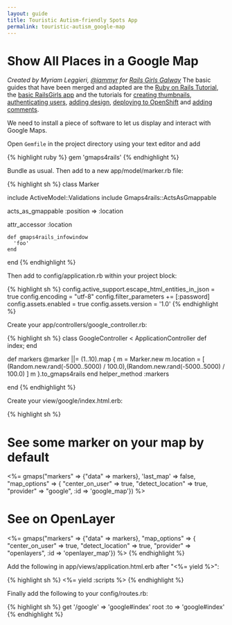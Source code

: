 ```yaml
---
layout: guide
title: Touristic Autism-friendly Spots App
permalink: touristic-autism_google-map
---
```


# Show All Places in a Google Map

*Created by Myriam Leggieri, [@iammyr](https://twitter.com/iammyr)*
*for [Rails Girls Galway](https://github.com/RailsGirlsGalway)*
The basic guides that have been merged and adapted are the [Ruby on Rails Tutorial](http://www.railstutorial.org/book), the [basic RailsGirls app](http://guides.railsgirls.com/app/) and the tutorials for [creating thumbnails](http://guides.railsgirls.com/thumbnails), [authenticating users](http://guides.railsgirls.com/devise/), [adding design](http://guides.railsgirls.com/design), [deploying to OpenShift](http://guides.railsgirls.com/openshift/) and [adding comments](http://guides.railsgirls.com/commenting).


We need to install a piece of software to let us display and interact with Google Maps.

Open `Gemfile` in the project directory using your text editor and add

{% highlight ruby %}
gem 'gmaps4rails'
{% endhighlight %}


Bundle as usual. Then add to a new app/model/marker.rb file:

{% highlight sh %}
class Marker

  include ActiveModel::Validations
  include Gmaps4rails::ActsAsGmappable

  acts_as_gmappable :position => :location

  attr_accessor :location

    def gmaps4rails_infowindow
      'foo'
    end

end
{% endhighlight %}



Then add to config/application.rb within your project block:

{% highlight sh %}
config.active_support.escape_html_entities_in_json = true
config.encoding = "utf-8"
config.filter_parameters += [:password]
config.assets.enabled = true
config.assets.version = '1.0'
{% endhighlight %}

Create your app/controllers/google_controller.rb:

{% highlight sh %}
class GoogleController < ApplicationController
  def index; end

  def markers
    @marker ||= (1..10).map {
      m = Marker.new
      m.location = [ (Random.new.rand(-5000..5000) / 100.0),(Random.new.rand(-5000..5000) / 100.0) ]
      m
    }.to_gmaps4rails
  end
  helper_method :markers

end
{% endhighlight %}

Create your view/google/index.html.erb:

{% highlight sh %}
<h1>See some marker on your map by default</h1>
<div class="google_map"></div>
<%= gmaps("markers" => {"data" => markers},
          'last_map' => false,
          "map_options" =>  {
            "center_on_user" => true,
            "detect_location" => true,
            "provider" => "google", :id => 'google_map'}) %>

<h1>See on OpenLayer</h1>
<div class="openlayer_map"></div>

<%= gmaps("markers" => {"data" => markers},
          "map_options" =>  {
  "center_on_user" => true,
  "detect_location" => true,
  "provider" => "openlayers", :id => 'openlayer_map'}) %>
{% endhighlight %}

Add the following in app/views/application.html.erb after "<%= yield %>":

{% highlight sh %}
<%= yield :scripts %>
{% endhighlight %}

Finally add the following to your config/routes.rb:

{% highlight sh %}
  get '/google' => 'google#index'
  root :to => 'google#index'
{% endhighlight %}
